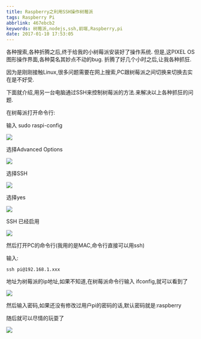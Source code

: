```yaml
---
title: Raspberry之利用SSH操作树莓派
tags: Raspberry Pi
abbrlink: 467ebcb2
keywords: 树莓派,nodejs,ssh,前端,Raspberry,pi
date: 2017-01-10 17:53:05
---
```


各种搜索,各种折腾之后,终于给我的小树莓派安装好了操作系统.
但是,这PIXEL OS图形操作界面,各种莫名其妙点不动的bug.
折腾了好几个小时之后,让我各种抓狂.

因为是刚刚接触Linux,很多问题需要在网上搜索,PC跟树莓派之间切换来切换去实在是不好受.

下面就介绍,用另一台电脑通过SSH来控制树莓派的方法.来解决以上各种抓狂的问题.

在树莓派打开命令行:

输入 sudo raspi-config

![](http://img.blog.csdn.net/20161012150453948)
<!-- more -->

选择Advanced Options

![](http://img.blog.csdn.net/20161012150617215)

选择SSH

![](http://img.blog.csdn.net/20161012150654787)

选择yes

![](http://img.blog.csdn.net/20161012150753381)

SSH 已经启用

![](http://img.blog.csdn.net/20161012150827171)

然后打开PC的命令行(我用的是MAC,命令行直接可以用ssh)

输入: 
```
ssh pi@192.168.1.xxx  
```

地址为树莓派的ip地址,如果不知道,在树莓派命令行输入 ifconfig,就可以看到了

![](http://www.geekfan.net/wp-content/uploads/4768718a07fec72ff908aa6cde5b21a9.png)

然后输入密码,如果还没有修改过用户pi的密码的话,默认密码就是:raspberry

随后就可以尽情的玩耍了

![](http://www.geekfan.net/wp-content/uploads/313ee0ee381651b70e8550ed77cd969f.png)